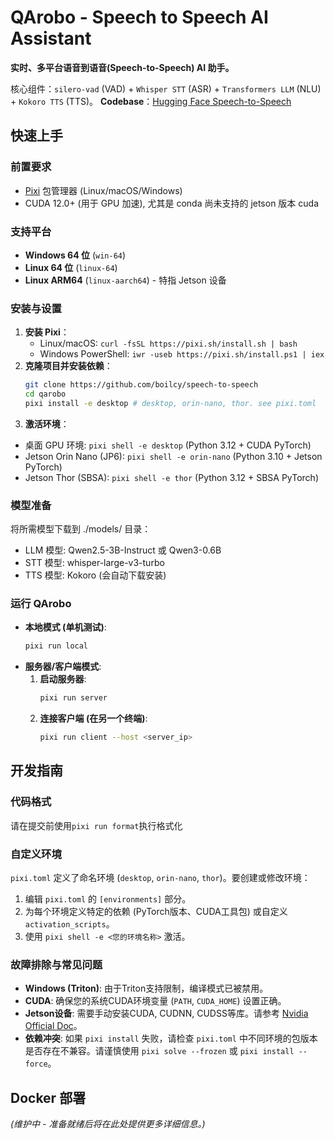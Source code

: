 # QArobo - Speech to Speech AI Assistant

**实时、多平台语音到语音(Speech-to-Speech) AI 助手。**

核心组件：`silero-vad` (VAD) + `Whisper STT` (ASR) + `Transformers LLM` (NLU) + `Kokoro TTS` (TTS)。
**Codebase**：[Hugging Face Speech-to-Speech](https://github.com/huggingface/speech-to-speech)

## 快速上手

### 前置要求

- [Pixi](https://pixi.sh/) 包管理器 (Linux/macOS/Windows)
- CUDA 12.0+ (用于 GPU 加速), 尤其是 conda 尚未支持的 jetson 版本 cuda

### 支持平台

- **Windows 64 位** (`win-64`)
- **Linux 64 位** (`linux-64`)
- **Linux ARM64** (`linux-aarch64`) - 特指 Jetson 设备

### 安装与设置

1.  **安装 Pixi**：
    - Linux/macOS: `curl -fsSL https://pixi.sh/install.sh | bash`
    - Windows PowerShell: `iwr -useb https://pixi.sh/install.ps1 | iex`
2.  **克隆项目并安装依赖**：
    ```bash
    git clone https://github.com/boilcy/speech-to-speech
    cd qarobo
    pixi install -e desktop # desktop, orin-nano, thor. see pixi.toml
    ```
3.  **激活环境**：

- 桌面 GPU 环境: `pixi shell -e desktop` (Python 3.12 + CUDA PyTorch)
- Jetson Orin Nano (JP6): `pixi shell -e orin-nano` (Python 3.10 + Jetson PyTorch)
- Jetson Thor (SBSA): `pixi shell -e thor` (Python 3.12 + SBSA PyTorch)

### 模型准备

将所需模型下载到 ./models/ 目录：

- LLM 模型: Qwen2.5-3B-Instruct 或 Qwen3-0.6B
- STT 模型: whisper-large-v3-turbo
- TTS 模型: Kokoro (会自动下载安装)

### 运行 QArobo

- **本地模式 (单机测试)**:
  ```bash
  pixi run local
  ```
- **服务器/客户端模式**:
  1.  **启动服务器**:
      ```bash
      pixi run server
      ```
  2.  **连接客户端 (在另一个终端)**:
      ```bash
      pixi run client --host <server_ip>
      ```

## 开发指南
### 代码格式
请在提交前使用`pixi run format`执行格式化

### 自定义环境
`pixi.toml` 定义了命名环境 (`desktop`, `orin-nano`, `thor`)。要创建或修改环境：

1.  编辑 `pixi.toml` 的 `[environments]` 部分。
2.  为每个环境定义特定的依赖 (PyTorch版本、CUDA工具包) 或自定义 `activation_scripts`。
3.  使用 `pixi shell -e <您的环境名称>` 激活。

### 故障排除与常见问题
*   **Windows (Triton)**: 由于Triton支持限制，编译模式已被禁用。
*   **CUDA**: 确保您的系统CUDA环境变量 (`PATH`, `CUDA_HOME`) 设置正确。
*   **Jetson设备**: 需要手动安装CUDA, CUDNN, CUDSS等库。请参考 [Nvidia Official Doc](https://developer.nvidia.com/cudss-downloads)。
*   **依赖冲突**: 如果 `pixi install` 失败，请检查 `pixi.toml` 中不同环境的包版本是否存在不兼容。请谨慎使用 `pixi solve --frozen` 或 `pixi install --force`。

## Docker 部署
*(维护中 - 准备就绪后将在此处提供更多详细信息。)*
